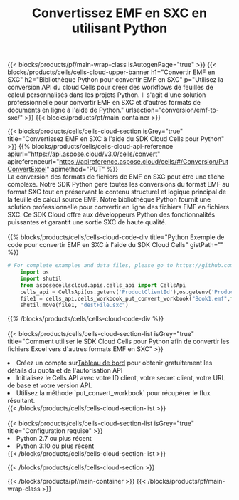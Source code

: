 ﻿---
title:  Convertissez EMF en SXC en utilisant Python
description:  Utilisation du SDK Cloud Aspose.Cells pour Python pour convertir un fichier au format EMF en fichier au format SXC.
---
{{< blocks/products/pf/main-wrap-class isAutogenPage="true" >}}
{{< blocks/products/cells/cells-cloud-upper-banner h1="Convertir EMF en SXC" h2="Bibliothèque Python pour convertir EMF en SXC" p="Utilisez la conversion API du cloud Cells pour créer des workflows de feuilles de calcul personnalisés dans les projets Python. Il s\'agit d\'une solution professionnelle pour convertir EMF en SXC et d\'autres formats de documents en ligne à l\'aide de Python." urlsection="conversion/emf-to-sxc/" >}}
{{< blocks/products/pf/main-container >}}

{{< blocks/products/cells/cells-cloud-section isGrey="true" title="Convertissez EMF en SXC à l\'aide du SDK Cloud Cells pour Python" >}}
{{% blocks/products/cells/cells-cloud-api-reference apiurl="https://api.aspose.cloud/v3.0/cells/convert" apireferenceurl="https://apireference.aspose.cloud/cells/#/Conversion/PutConvertExcel" apimethod="PUT" %}}
<br/>
La conversion des formats de fichiers de EMF en SXC peut être une tâche complexe. Notre SDK Python gère toutes les conversions du format EMF au format SXC tout en préservant le contenu structurel et logique principal de la feuille de calcul source EMF. Notre bibliothèque Python fournit une solution professionnelle pour convertir en ligne des fichiers EMF en fichiers SXC. Ce SDK Cloud offre aux développeurs Python des fonctionnalités puissantes et garantit une sortie SXC de haute qualité.
<br/>
<br/>
{{% blocks/products/cells/cells-cloud-code-div title="Python Exemple de code pour convertir EMF en SXC à l\'aide du SDK Cloud Cells" gistPath="" %}}
 
```python
# For complete examples and data files, please go to https://github.com/aspose-cells-cloud/aspose-cells-cloud-python/
    import os
    import shutil
    from asposecellscloud.apis.cells_api import CellsApi
    cells_api = CellsApi(os.getenv('ProductClientId'),os.getenv('ProductClientSecret'))
    file1 = cells_api.cells_workbook_put_convert_workbook("Book1.emf",format="sxc")
    shutil.move(file1, "destFile.sxc")     
```
 
{{% /blocks/products/cells/cells-cloud-code-div %}}
<br/>
<br/>
{{< blocks/products/cells/cells-cloud-section-list isGrey="true" title="Comment utiliser le SDK Cloud Cells pour Python afin de convertir les fichiers Excel vers d\'autres formats EMF en SXC" >}}
<li> Créez un compte sur<a href="https://dashboard.aspose.cloud/">Tableau de bord</a> pour obtenir gratuitement les détails du quota et de l'autorisation API</li>
<li>Initialisez le Cells API avec votre ID client, votre secret client, votre URL de base et votre version API.</li>
<li>Utilisez la méthode `put_convert_workbook` pour récupérer le flux résultant.</li>
{{< /blocks/products/cells/cells-cloud-section-list >}}
<br/>
<br/>
{{< blocks/products/cells/cells-cloud-section-list isGrey="true" title="Configuration requise" >}}
<li>Python 2.7 ou plus récent</li>
<li>Python 3.10 ou plus récent</li>
{{< /blocks/products/cells/cells-cloud-section-list >}}

{{< /blocks/products/cells/cells-cloud-section >}}

{{< /blocks/products/pf/main-container >}}
{{< /blocks/products/pf/main-wrap-class >}}
